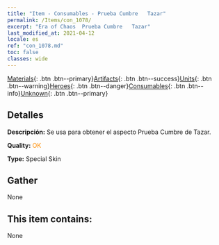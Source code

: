 ```yaml
---
title: "Item - Consumables - Prueba Cumbre   Tazar"
permalink: /Items/con_1078/
excerpt: "Era of Chaos  Prueba Cumbre   Tazar"
last_modified_at: 2021-04-12
locale: es
ref: "con_1078.md"
toc: false
classes: wide
---
```

 [Materials](/es/Items/){: .btn .btn--primary}[Artifacts](/es/Items/Artifacts/){: .btn .btn--success}[Units](/es/Items/Units/){: .btn .btn--warning}[Heroes](/es/Items/Heroes/){: .btn .btn--danger}[Consumables](/es/Items/Consumables/){: .btn .btn--info}[Unknown](/es/Items/Unknown/){: .btn .btn--primary}

## Detalles
 **Descripción:** Se usa para obtener el aspecto Prueba Cumbre de Tazar.

 **Quality:** <span style="color: #FF8C00">OK</span>

 **Type:** Special Skin

## Gather

  None

## This item contains:

  None

